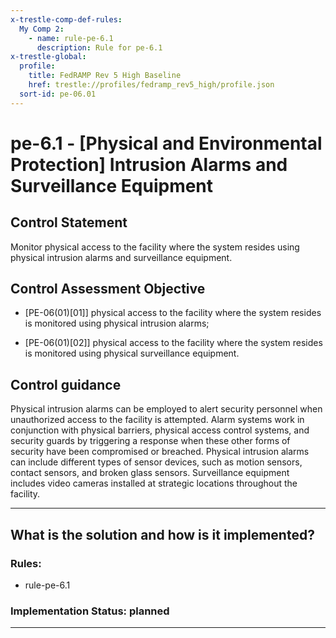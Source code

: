 ```yaml
---
x-trestle-comp-def-rules:
  My Comp 2:
    - name: rule-pe-6.1
      description: Rule for pe-6.1
x-trestle-global:
  profile:
    title: FedRAMP Rev 5 High Baseline
    href: trestle://profiles/fedramp_rev5_high/profile.json
  sort-id: pe-06.01
---
```


# pe-6.1 - \[Physical and Environmental Protection\] Intrusion Alarms and Surveillance Equipment

## Control Statement

Monitor physical access to the facility where the system resides using physical intrusion alarms and surveillance equipment.

## Control Assessment Objective

- \[PE-06(01)[01]\] physical access to the facility where the system resides is monitored using physical intrusion alarms;

- \[PE-06(01)[02]\] physical access to the facility where the system resides is monitored using physical surveillance equipment.

## Control guidance

Physical intrusion alarms can be employed to alert security personnel when unauthorized access to the facility is attempted. Alarm systems work in conjunction with physical barriers, physical access control systems, and security guards by triggering a response when these other forms of security have been compromised or breached. Physical intrusion alarms can include different types of sensor devices, such as motion sensors, contact sensors, and broken glass sensors. Surveillance equipment includes video cameras installed at strategic locations throughout the facility.

______________________________________________________________________

## What is the solution and how is it implemented?

<!-- For implementation status enter one of: implemented, partial, planned, alternative, not-applicable -->

<!-- Note that the list of rules under ### Rules: is read-only and changes will not be captured after assembly to JSON -->

<!-- Add control implementation description here for control: pe-6.1 -->

### Rules:

  - rule-pe-6.1

### Implementation Status: planned

______________________________________________________________________
